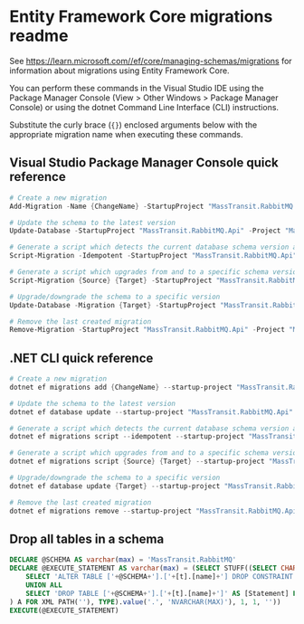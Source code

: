 # Entity Framework Core migrations readme

See <https://learn.microsoft.com//ef/core/managing-schemas/migrations> for information about migrations using Entity Framework Core.

You can perform these commands in the Visual Studio IDE using the Package Manager Console (View > Other Windows > Package Manager Console) or using the dotnet Command Line Interface (CLI) instructions.

Substitute the curly brace (`{}`) enclosed arguments below with the appropriate migration name when executing these commands.

## Visual Studio Package Manager Console quick reference

```powershell
# Create a new migration
Add-Migration -Name {ChangeName} -StartupProject "MassTransit.RabbitMQ.Api" -Project "MassTransit.RabbitMQ.Infrastructure"

# Update the schema to the latest version
Update-Database -StartupProject "MassTransit.RabbitMQ.Api" -Project "MassTransit.RabbitMQ.Infrastructure"

# Generate a script which detects the current database schema version and updates it to the latest
Script-Migration -Idempotent -StartupProject "MassTransit.RabbitMQ.Api" -Project "MassTransit.RabbitMQ.Infrastructure"

# Generate a script which upgrades from and to a specific schema version
Script-Migration {Source} {Target} -StartupProject "MassTransit.RabbitMQ.Api" -Project "MassTransit.RabbitMQ.Infrastructure"

# Upgrade/downgrade the schema to a specific version
Update-Database -Migration {Target} -StartupProject "MassTransit.RabbitMQ.Api" -Project "MassTransit.RabbitMQ.Infrastructure"

# Remove the last created migration
Remove-Migration -StartupProject "MassTransit.RabbitMQ.Api" -Project "MassTransit.RabbitMQ.Infrastructure"
```

## .NET CLI quick reference

```powershell
# Create a new migration
dotnet ef migrations add {ChangeName} --startup-project "MassTransit.RabbitMQ.Api" --project "MassTransit.RabbitMQ.Infrastructure"

# Update the schema to the latest version
dotnet ef database update --startup-project "MassTransit.RabbitMQ.Api" --project "MassTransit.RabbitMQ.Infrastructure"

# Generate a script which detects the current database schema version and updates it to the latest
dotnet ef migrations script --idempotent --startup-project "MassTransit.RabbitMQ.Api" --project "MassTransit.RabbitMQ.Infrastructure"

# Generate a script which upgrades from and to a specific schema version
dotnet ef migrations script {Source} {Target} --startup-project "MassTransit.RabbitMQ.Api" --project "MassTransit.RabbitMQ.Infrastructure"

# Upgrade/downgrade the schema to a specific version
dotnet ef database update {Target} --startup-project "MassTransit.RabbitMQ.Api" --project "MassTransit.RabbitMQ.Infrastructure"

# Remove the last created migration
dotnet ef migrations remove --startup-project "MassTransit.RabbitMQ.Api" --project "MassTransit.RabbitMQ.Infrastructure"
```

## Drop all tables in a schema

```sql
DECLARE @SCHEMA AS varchar(max) = 'MassTransit.RabbitMQ'
DECLARE @EXECUTE_STATEMENT AS varchar(max) = (SELECT STUFF((SELECT CHAR(13) + CHAR(10) + [Statement] FROM (
    SELECT 'ALTER TABLE ['+@SCHEMA+'].['+[t].[name]+'] DROP CONSTRAINT ['+[fk].[name]+']' AS [Statement] FROM [sys].[foreign_keys] AS [fk] INNER JOIN [sys].[tables] AS [t] ON [t].[object_id] = [fk].[parent_object_id] INNER JOIN [sys].[schemas] AS [s] ON [s].[schema_id] = [t].[schema_id] WHERE [s].[name] = @SCHEMA
    UNION ALL
    SELECT 'DROP TABLE ['+@SCHEMA+'].['+[t].[name]+']' AS [Statement] FROM [sys].[tables] AS [t] INNER JOIN [sys].[schemas] AS [s] ON [s].[schema_id] = [t].[schema_id] WHERE [s].[name] = @SCHEMA
) A FOR XML PATH(''), TYPE).value('.', 'NVARCHAR(MAX)'), 1, 1, ''))
EXECUTE(@EXECUTE_STATEMENT)
```
